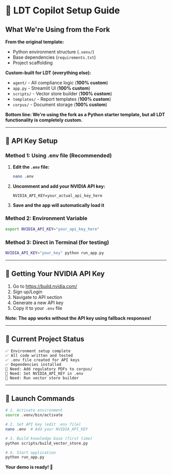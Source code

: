 # 🚀 LDT Copilot Setup Guide

## What We're Using from the Fork

**From the original template:**
- Python environment structure (`.venv/`)
- Base dependencies (`requirements.txt`)
- Project scaffolding

**Custom-built for LDT (everything else):**
- `agent/` - All compliance logic (**100% custom**)
- `app.py` - Streamlit UI (**100% custom**)
- `scripts/` - Vector store builder (**100% custom**)
- `templates/` - Report templates (**100% custom**)
- `corpus/` - Document storage (**100% custom**)

**Bottom line: We're using the fork as a Python starter template, but all LDT functionality is completely custom.**

---

## 🔑 API Key Setup

### Method 1: Using .env file (Recommended)

1. **Edit the `.env` file:**
   ```bash
   nano .env
   ```

2. **Uncomment and add your NVIDIA API key:**
   ```env
   NVIDIA_API_KEY=your_actual_api_key_here
   ```

3. **Save and the app will automatically load it**

### Method 2: Environment Variable

```bash
export NVIDIA_API_KEY="your_api_key_here"
```

### Method 3: Direct in Terminal (for testing)

```bash
NVIDIA_API_KEY="your_key" python run_app.py
```

---

## 🎯 Getting Your NVIDIA API Key

1. Go to https://build.nvidia.com/
2. Sign up/Login
3. Navigate to API section
4. Generate a new API key
5. Copy it to your `.env` file

**Note: The app works without the API key using fallback responses!**

---

## 📁 Current Project Status

```
✅ Environment setup complete
✅ All code written and tested
✅ .env file created for API keys
✅ Dependencies installed
🔄 Need: Add regulatory PDFs to corpus/
🔄 Need: Set NVIDIA_API_KEY in .env
🔄 Need: Run vector store builder
```

---

## 🚀 Launch Commands

```bash
# 1. Activate environment
source .venv/bin/activate

# 2. Set API key (edit .env file)
nano .env  # Add your NVIDIA_API_KEY

# 3. Build knowledge base (first time)
python scripts/build_vector_store.py

# 4. Start application
python run_app.py
```

**Your demo is ready! 🎉**